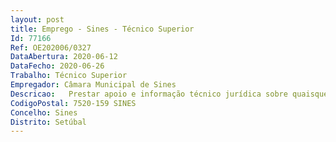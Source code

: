```yaml
--- 
layout: post
title: Emprego - Sines - Técnico Superior
Id: 77166
Ref: OE202006/0327
DataAbertura: 2020-06-12
DataFecho: 2020-06-26
Trabalho: Técnico Superior
Empregador: Câmara Municipal de Sines
Descricao:   Prestar apoio e informação técnico jurídica sobre quaisquer questões ou processos que lhe sejam submetidos   Apoiar na elaboração de projetos ou propostas de normas, regulamentos e posturas municipais   Elaborar textos de análise e de interpretação das normas jurídicas com incidência na atividade municipal e nas relações com terceiros   Emitir informações e pareceres sobre assuntos que lhe sejam cometidos   Acompanhar a publicação de diplomas legais sobre matérias com incidência na atividade municipal e divulgá los, quando tenham um maior impacto para a atividade da autarquia e elaborar diretivas, sujeitas a homologação   Apoiar na elaboração das peças que integram os procedimentos de contratação pública, na parte em que respeite aos aspetos jurídicos que aqueles devem contemplar, sempre que lhe for solicitado   Apoiar, em articulação com os serviços competentes, nos processos que se refiram à defesa dos bens do domínio público a cargo do Município e ainda do património que integre o seu domínio privado   Intervir, quando solicitado, em quaisquer processos disciplinares, sindicâncias, inquéritos ou averiguações   Acompanhar processos de expropriação e de constituição de servidões administrativas   Elaborar documentos técnicos de interesse municipal   Apoiar na elaboração dos atos e contratos em que a Câmara Municipal for outorgante, exceto no âmbito dos recursos humanos   Apoiar os processos de hasta pública ou concurso público relativos à alienação de bens imóveis privativos do Município   Assegurar a devida instrução dos processos de contraordenação que lhe forem confiados, em observação das normas legais aplicáveis.
CodigoPostal: 7520-159 SINES
Concelho: Sines
Distrito: Setúbal
--- 
```

